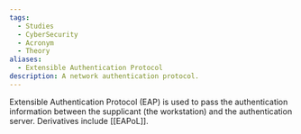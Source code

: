 ```yaml
---
tags:
  - Studies
  - CyberSecurity
  - Acronym
  - Theory
aliases:
  - Extensible Authentication Protocol
description: A network authentication protocol.
---
```

Extensible Authentication Protocol (EAP) is used to pass the authentication information between the supplicant (the workstation) and the authentication server. Derivatives include [[EAPoL]].